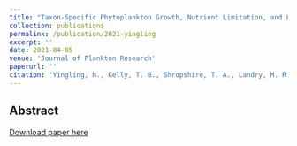 ```yaml
---
title: "Taxon-Specific Phytoplankton Growth, Nutrient Limitation, and Light Limitation in The Oligotrophic Gulf of Mexico"
collection: publications
permalink: /publication/2021-yingling
excerpt: ''
date: 2021-04-05
venue: 'Journal of Plankton Research'
paperurl: ''
citation: 'Yingling, N., Kelly, T. B., Shropshire, T. A., Landry, M. R., Selph, K. E., Knapp, A. N., et al. (submitted). Taxon-Specific Phytoplankton Growth, Nutrient Limitation, and Light Limitation in The Oligotrophic Gulf of Mexico. Journal of Plankton Research.'
---
```


Abstract
---


[Download paper here](https://doi.org/10.1093/plankt/fbab001)
